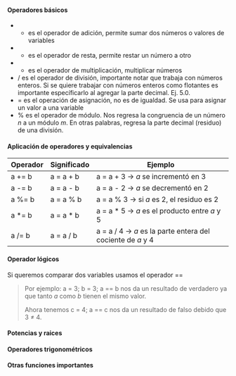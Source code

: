 
#### Operadores básicos

- - es el operador de adición, permite sumar dos números o valores de variables
- - es el operador de resta, permite restar un número a otro
- * es el operador de multiplicación, multiplicar números
- / es el operador de división, importante notar que trabaja con números enteros. Si se quiere trabajar con números enteros como flotantes es importante específicarlo al agregar la parte decimal. Ej. 5.0.
- = es el operación de asignación, no es de igualdad. Se usa para asignar un valor a una variable
- % es el operador de módulo. Nos regresa la congruencia de un número *n* a un módulo *m*. En otras palabras, regresa la parte decimal (residuo) de una división.
#### Aplicación de operadores y equivalencias

| Operador | Significado | Ejemplo |
| -- | -- | -- |
| a += b | a = a + b | a = a + 3 -> *a* se incrementó en 3|
| a -= b | a = a - b | a = a - 2 -> *a* se decrementó en 2|
| a %= b | a = a % b | a = a % 3 -> si *a* es 2, el residuo es 2|
| a \*= b | a = a * b | a = a \* 5 -> *a* es el producto entre *a* y 5
| a /= b | a = a / b | a = a / 4 -> *a* es la parte entera del cociente de *a* y 4 |

#### Operador lógicos

Si queremos comparar dos variables usamos el operador ==

> Por ejemplo:
> a = 3;
> b = 3;
> a == b nos da un resultado de verdadero ya que tanto *a* como *b* tienen el mismo valor.
>
>Ahora tenemos 
>c = 4;
>a == c nos da un resultado de falso debido que 3 ≠ 4.

#### Potencias y raices

#### Operadores trigonométricos

#### Otras funciones importantes


 







